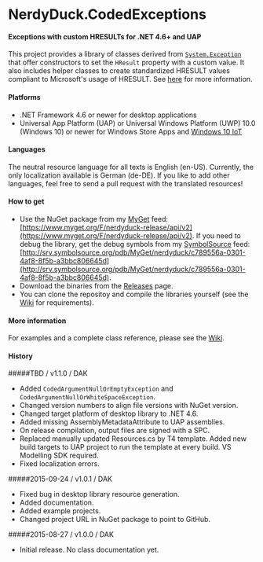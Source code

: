 # NerdyDuck.CodedExceptions
#### Exceptions with custom HRESULTs for .NET 4.6+ and UAP

This project provides a library of classes derived from [`System.Exception`](https://msdn.microsoft.com/en-us/library/System.Exception.aspx) that offer constructors to set the `HResult` property with a custom value.
It also includes helper classes to create standardized HRESULT values compliant to Microsoft's usage of HRESULT. See [here](https://msdn.microsoft.com/en-us/library/cc231198.aspx) for more information.

#### Platforms
- .NET Framework 4.6 or newer for desktop applications
- Universal App Platform (UAP) or Universal Windows Platform (UWP) 10.0 (Windows 10) or newer for Windows Store Apps and [Windows 10 IoT](https://dev.windows.com/en-us/iot)

#### Languages
The neutral resource language for all texts is English (en-US). Currently, the only localization available is German (de-DE). If you like to add other languages, feel free to send a pull request with the translated resources!

#### How to get
- Use the NuGet package from my [MyGet](https://www.myget.org) feed: [https://www.myget.org/F/nerdyduck-release/api/v2](https://www.myget.org/F/nerdyduck-release/api/v2). If you need to debug the library, get the debug symbols from my [SymbolSource](http://www.symbolsource.org) feed: [http://srv.symbolsource.org/pdb/MyGet/nerdyduck/c789556a-0301-4af8-8f5b-a3bbc806645d](http://srv.symbolsource.org/pdb/MyGet/nerdyduck/c789556a-0301-4af8-8f5b-a3bbc806645d).
- Download the binaries from the [Releases](../../releases/) page.
- You can clone the repositoy and compile the libraries yourself (see the [Wiki](../../wiki/) for requirements).

#### More information
For examples and a complete class reference, please see the [Wiki](../../wiki/).

#### History
#####TBD / v1.1.0 / DAK
- Added `CodedArgumentNullOrEmptyException` and `CodedArgumentNullOrWhiteSpaceException`.
- Changed version numbers to align file versions with NuGet version.
- Changed target platform of desktop library to .NET 4.6.
- Added missing AssemblyMetadataAttribute to UAP assemblies.
- On release compilation, output files are signed with a SPC.
- Replaced manually updated Resources.cs by T4 template. Added new build targets to UAP project to run the template at every build. VS Modelling SDK required.
- Fixed localization errors.

#####2015-09-24 / v1.0.1 / DAK
- Fixed bug in desktop library resource generation.
- Added documentation.
- Added example projects.
- Changed project URL in NuGet package to point to GitHub.

#####2015-08-27 / v1.0.0 / DAK
- Initial release. No class documentation yet.
